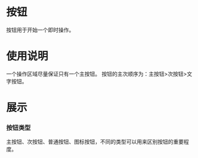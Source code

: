 # 按钮

按钮用于开始一个即时操作。

# 使用说明

一个操作区域尽量保证只有一个主按钮。
按钮的主次顺序为：主按钮>次按钮>文字按钮。

# 展示

### 按钮类型

主按钮、次按钮、普通按钮、图标按钮，不同的类型可以用来区别按钮的重要程度。

<demo src="../demo/button/demo.vue" title="标题" desc="描述"></demo>

